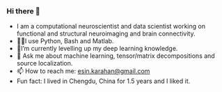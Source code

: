 ### Hi there 👋

 - I am a computational neuroscientist and data scientist working on functional and structural neuroimaging and brain connectivity.     
 - 👩‍💻I use Python, Bash and Matlab.
 - 🌲I’m currently levelling up my deep learning knowledge.
 - 💬 Ask me about machine learning, tensor/matrix decompositions and source localization.  
 - 📫 How to reach me: esin.karahan@gmail.com
 - Fun fact: I lived in Chengdu, China for 1.5 years and I liked it. 
